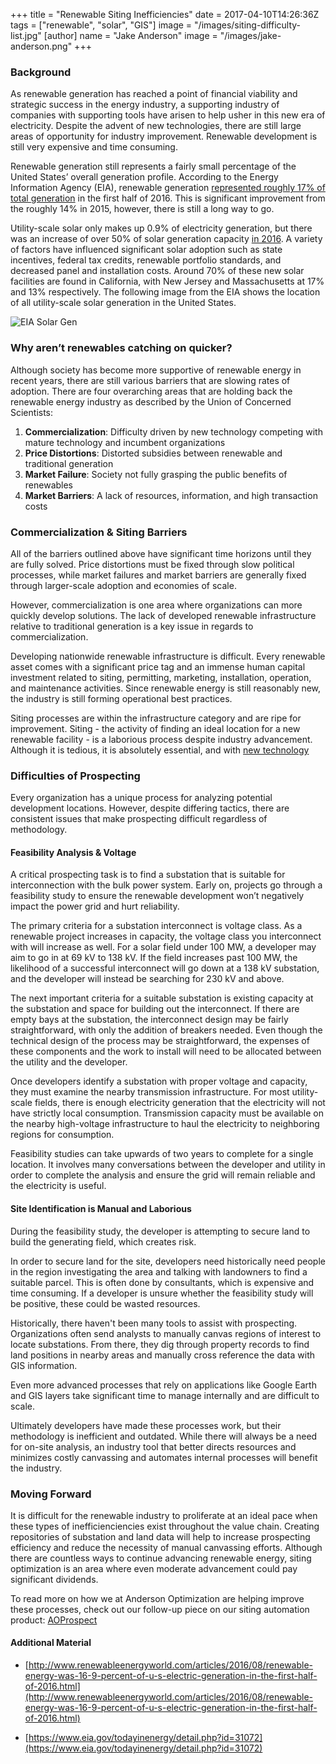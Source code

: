 +++
title = "Renewable Siting Inefficiencies"
date = 2017-04-10T14:26:36Z
tags = ["renewable", "solar", "GIS"]
image = "/images/siting-difficulty-list.jpg"
[author]
  name = "Jake Anderson"
  image = "/images/jake-anderson.png"
+++

### Background

As renewable generation has reached a point of financial viability and strategic success in the energy industry, a supporting industry of companies with supporting tools have arisen to help usher in this new era of electricity. Despite the advent of new technologies, there are still large areas of opportunity for industry improvement. Renewable development is still very expensive and time consuming. 

Renewable generation still represents a fairly small percentage of the United States’ overall generation profile. According to the Energy Information Agency (EIA), renewable generation [represented roughly 17% of total generation](http://www.renewableenergyworld.com/articles/2016/08/renewable-energy-was-16-9-percent-of-u-s-electric-generation-in-the-first-half-of-2016.html) in the first half of 2016. This is significant improvement from the roughly 14% in 2015, however, there is still a long way to go. 

Utility-scale solar only makes up 0.9% of electricity generation, but there was an increase of over 50% of solar generation capacity [in 2016](https://www.eia.gov/todayinenergy/detail.php?id=31072). A variety of factors have influenced significant solar adoption such as state incentives, federal tax credits, renewable portfolio standards, and decreased panel and installation costs. Around 70% of these new solar facilities are found in California, with New Jersey and Massachusetts at 17% and 13% respectively. The following image from the EIA shows the location of all utility-scale solar generation in the United States.

![EIA Solar Gen](/images/siting-difficulty-1.png "EIA Solar Gen Chart")

### Why aren’t renewables catching on quicker?

Although society has become more supportive of renewable energy in recent years, there are still various barriers that are slowing rates of adoption. There are four overarching areas that are holding back the renewable energy industry as described by the Union of Concerned Scientists: 

1.	**Commercialization**: Difficulty driven by new technology competing with mature technology and incumbent organizations
2.	**Price Distortions**: Distorted subsidies between renewable and traditional generation
3.	**Market Failure**: Society not fully grasping the public benefits of renewables
4.	**Market Barriers**: A lack of resources, information, and high transaction costs

### Commercialization & Siting Barriers

All of the barriers outlined above have significant time horizons until they are fully solved. Price distortions must be fixed through slow political processes, while market failures and market barriers are generally fixed through larger-scale adoption and economies of scale.

However, commercialization is one area where organizations can more quickly develop solutions. The lack of developed renewable infrastructure relative to traditional generation is a key issue in regards to commercialization. 

Developing nationwide renewable infrastructure is difficult. Every renewable asset comes with a significant price tag and an immense human capital investment related to siting, permitting, marketing, installation, operation, and maintenance activities. Since renewable energy is still reasonably new, the industry is still forming operational best practices.

Siting processes are within the infrastructure category and are ripe for improvement. Siting - the activity of finding an ideal location for a new renewable facility - is a laborious process despite industry advancement. Although it is tedious, it is absolutely essential, and with [new technology](/services)

### Difficulties of Prospecting

Every organization has a unique process for analyzing potential development locations. However, despite differing tactics, there are consistent issues that make prospecting difficult regardless of methodology.

#### Feasibility Analysis & Voltage

A critical prospecting task is to find a substation that is suitable for interconnection with the bulk power system.  Early on, projects go through a feasibility study to ensure the renewable development won’t negatively impact the power grid and hurt reliability.  

The primary criteria for a substation interconnect is voltage class.  As a renewable project increases in capacity, the voltage class you interconnect with will increase as well.  For a solar field under 100 MW, a developer may aim to go in at 69 kV to 138 kV.  If the field increases past 100 MW, the likelihood of a successful interconnect will go down at a 138 kV substation, and the developer will instead be searching for 230 kV and above.

The next important criteria for a suitable substation is existing capacity at the substation and space for building out the interconnect.  If there are empty bays at the substation, the interconnect design may be fairly straightforward, with only the addition of breakers needed.  Even though the technical design of the process may be straightforward, the expenses of these components and the work to install will need to be allocated between the utility and the developer.

Once developers identify a substation with proper voltage and capacity, they must examine the nearby transmission infrastructure.  For most utility-scale fields, there is enough electricity generation that the electricity will not have strictly local consumption.  Transmission capacity must be available on the nearby high-voltage infrastructure to haul the electricity to neighboring regions for consumption.

Feasibility studies can take upwards of two years to complete for a single location.  It involves many conversations between the developer and utility in order to complete the analysis and ensure the grid will remain reliable and the electricity is useful.  

#### Site Identification is Manual and Laborious

During the feasibility study, the developer is attempting to secure land to build the generating field, which creates risk. 

In order to secure land for the site, developers need historically need people in the region investigating the area and talking with landowners to find a suitable parcel. This is often done by consultants, which is expensive and time consuming.  If a developer is unsure whether the feasibility study will be positive, these could be wasted resources.

Historically, there haven't been many tools to assist with prospecting. Organizations often send analysts to manually canvas regions of interest to locate substations. From there, they dig through property records to find land positions in nearby areas and manually cross reference the data with GIS information. 

Even more advanced processes that rely on applications like Google Earth and GIS layers take significant time to manage internally and are difficult to scale.

Ultimately developers have made these processes work, but their methodology is inefficient and outdated. While there will always be a need for on-site analysis, an industry tool that better directs resources and minimizes costly canvassing and automates internal processes will benefit the industry. 

### Moving Forward

It is difficult for the renewable industry to proliferate at an ideal pace when these types of inefficienciencies exist throughout the value chain. Creating repositories of substation and land data will help to increase prospecting efficiency and reduce the necessity of manual canvassing efforts. Although there are countless ways to continue advancing renewable energy, siting optimization is an area where even moderate advancement could pay significant dividends. 

To read more on how we at Anderson Optimization are helping improve these processes, check out our follow-up piece on our siting automation product: [AOProspect](../siting-capability)

#### Additional Material

- [http://www.renewableenergyworld.com/articles/2016/08/renewable-energy-was-16-9-percent-of-u-s-electric-generation-in-the-first-half-of-2016.html](http://www.renewableenergyworld.com/articles/2016/08/renewable-energy-was-16-9-percent-of-u-s-electric-generation-in-the-first-half-of-2016.html)

- [https://www.eia.gov/todayinenergy/detail.php?id=31072](https://www.eia.gov/todayinenergy/detail.php?id=31072)



